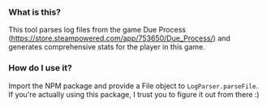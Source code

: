 ### What is this?
This tool parses log files from the game Due Process (https://store.steampowered.com/app/753650/Due_Process/) and generates comprehensive stats for the player in this game.

### How do I use it?
Import the NPM package and provide a File object to `LogParser.parseFile`. If you're actually using this package, I trust you to figure it out from there :)